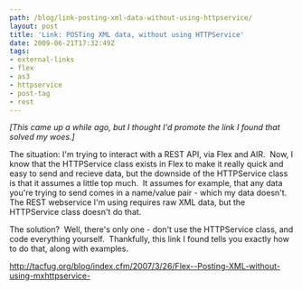 ```yaml
---
path: /blog/link-posting-xml-data-without-using-httpservice/
layout: post
title: 'Link: POSTing XML data, without using HTTPService'
date: 2009-06-21T17:32:49Z
tags:
- external-links
- flex
- as3
- httpservice
- post-tag
- rest
---
```


<em>[This came up a while ago, but I thought I'd promote the link I found that solved my woes.]</em>

The situation: I'm trying to interact with a REST API, via Flex and AIR.  Now, I know that the HTTPService class exists in Flex to make it really quick and easy to send and recieve data, but the downside of the HTTPService class is that it assumes a little top much.  It assumes for example, that any data you're trying to send comes in a name/value pair - which my data doesn't. The REST webservice I'm using requires raw XML data, but the HTTPService class doesn't do that.

The solution?  Well, there's only one - don't use the HTTPService class, and code everything yourself.  Thankfully, this link I found tells you exactly how to do that, along with examples.

<a href="http://tacfug.org/blog/index.cfm/2007/3/26/Flex--Posting-XML-without-using-mxhttpservice-">http://tacfug.org/blog/index.cfm/2007/3/26/Flex--Posting-XML-without-using-mxhttpservice-</a>